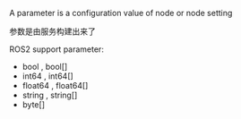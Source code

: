 A parameter is a configuration value of node or node setting

参数是由服务构建出来了


ROS2 support parameter:

- bool , bool[]
- int64 , int64[]
- float64 , float64[]
- string , string[]
- byte[]


